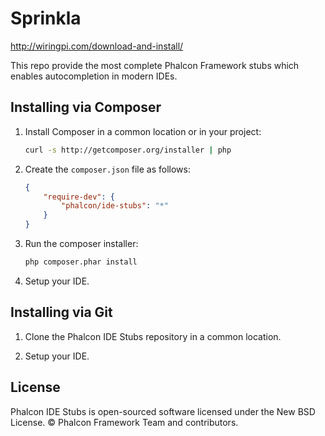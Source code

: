 

# Sprinkla

http://wiringpi.com/download-and-install/




This repo provide the most complete Phalcon Framework stubs which enables autocompletion in modern IDEs.

## Installing via Composer

1. Install Composer in a common location or in your project:
    ```bash
    curl -s http://getcomposer.org/installer | php
    ```

2. Create the `composer.json` file as follows:
    ```json
    {
        "require-dev": {
            "phalcon/ide-stubs": "*"
        }
    }
    ```

3. Run the composer installer:
    ```bash
    php composer.phar install
    ```

4. Setup your IDE.

## Installing via Git

1. Clone the Phalcon IDE Stubs repository in a common location.

2. Setup your IDE.

## License

Phalcon IDE Stubs is open-sourced software licensed under the New BSD License. © Phalcon Framework Team and contributors.

